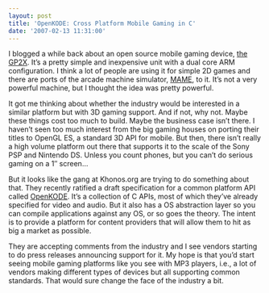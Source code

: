 ```yaml
---
layout: post
title: 'OpenKODE: Cross Platform Mobile Gaming in C'
date: '2007-02-13 11:31:00'
---
```



I blogged a while back about an open source mobile gaming device, [the GP2X](http://www.gp2x.com/). It’s a pretty simple and inexpensive unit with a dual core ARM configuration. I think a lot of people are using it for simple 2D games and there are ports of the arcade machine simulator, [MAME](http://www.mame.net/), to it. It’s not a very powerful machine, but I thought the idea was pretty powerful.

It got me thinking about whether the industry would be interested in a similar platform but with 3D gaming support. And if not, why not. Maybe these things cost too much to build. Maybe the business case isn’t there. I haven’t seen too much interest from the big gaming houses on porting their titles to OpenGL ES, a standard 3D API for mobile. But then, there isn’t really a high volume platform out there that supports it to the scale of the Sony PSP and Nintendo DS. Unless you count phones, but you can’t do serious gaming on a 1″ screen…

But it looks like the gang at Khonos.org are trying to do something about that. They recently ratified a draft specification for a common platform API called [OpenKODE](http://www.khronos.org/openkode/). It’s a collection of C APIs, most of which they’ve already specified for video and audio. But it also has a OS abstraction layer so you can compile applications against any OS, or so goes the theory. The intent is to provide a platform for content providers that will allow them to hit as big a market as possible.

They are accepting comments from the industry and I see vendors starting to do press releases announcing support for it. My hope is that you’d start seeing mobile gaming platforms like you see with MP3 players, i.e., a lot of vendors making different types of devices but all supporting common standards. That would sure change the face of the industry a bit.


